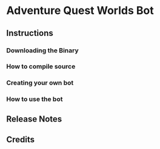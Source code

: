 # Adventure Quest Worlds Bot

## Instructions

### Downloading the Binary

### How to compile source

### Creating your own bot

### How to use the bot

## Release Notes

## Credits
